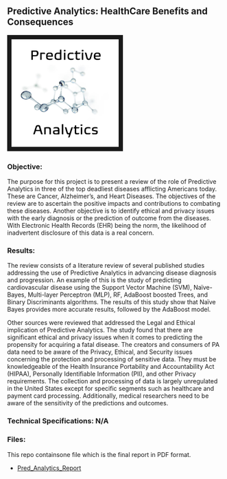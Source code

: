 ## Predictive Analytics: HealthCare Benefits and Consequences 

<img src="./PA.png" 
 width="250" height="250" border="10" />

### Objective:

The purpose for this project is to present a review of the role of Predictive Analytics in three of the top deadliest diseases afflicting Americans today. These are Cancer, Alzheimer’s, and Heart Diseases. The objectives of the review are to ascertain the positive impacts and contributions to combating these diseases. Another objective is to identify ethical and privacy issues with the early diagnosis or the prediction of outcome from the diseases. With Electronic Health Records (EHR) being the norm, the likelihood of inadvertent disclosure of this data is a real concern. 

### Results:

The review consists of a literature review of several published studies addressing the use of Predictive Analytics in advancing disease diagnosis and progression. An example of this is the study of predicting cardiovascular disease using the Support Vector Machine (SVM), Naïve-Bayes, Multi-layer Perceptron (MLP), RF, AdaBoost boosted Trees, and Binary Discriminants algorithms. The results of this study show that Naïve Bayes provides more accurate results, followed by the AdaBoost model.

Other sources were reviewed that addressed the Legal and Ethical implication of Predictive Analytics. The study found that there are significant ethical and privacy issues when it comes to predicting the propensity for acquiring a fatal disease. The creators and consumers of PA data need to be aware of the Privacy, Ethical, and Security issues concerning the protection and processing of sensitive data. They must be knowledgeable of the Health Insurance Portability and Accountability Act (HIPAA), Personally Identifiable Information (PII), and other Privacy requirements. The collection and processing of data is largely unregulated in the United States except for specific segments such as healthcare and payment card processing. Additionally, medical researchers need to be aware of the sensitivity of the predictions and outcomes.

### Technical Specifications:  N/A

### Files:

This repo containsone file which is the final report in PDF format.

* [Pred_Analytics_Report](./Pred_Analytics_Report.pdf)
